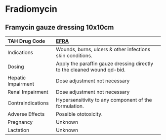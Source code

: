# Fradiomycin

## Framycin gauze dressing 10x10cm

| TAH Drug Code      | [EFRA](https://www.tahsda.org.tw/drugs/hissearch.php?drug_code=EFRA)    |
|:-------------------|:------------------------------------------------------------------------|
| Indications        | Wounds, burns, ulcers & other infections skin conditions.               |
| Dosing             | Apply the paraffin gauze dressing directly to the cleaned wound qd-bid. |
| Hepatic Impairment | Dose adjustment not necessary                                           |
| Renal Impairment   | Dose adjustment not necessary                                           |
| Contraindications  | Hypersensitivity to any component of the formulation.                   |
| Adverse Effects    | Possible ototoxicity.                                                   |
| Pregnancy          | Unknown                                                                 |
| Lactation          | Unknown                                                                 |

